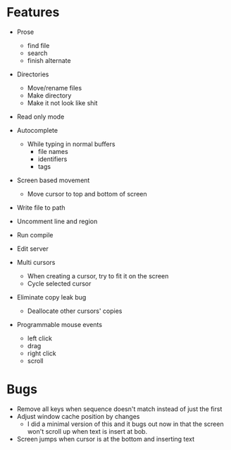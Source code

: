 # Features
* Prose
  - find file
  - search
  - finish alternate

* Directories
  - Move/rename files
  - Make directory
  - Make it not look like shit

* Read only mode

* Autocomplete
  - While typing in normal buffers
    + file names
    + identifiers
    + tags

* Screen based movement
  - Move cursor to top and bottom of screen

* Write file to path
* Uncomment line and region
* Run compile
* Edit server

* Multi cursors
  - When creating a cursor, try to fit it on the screen
  - Cycle selected cursor

* Eliminate copy leak bug
  - Deallocate other cursors' copies

* Programmable mouse events
  - left click
  - drag
  - right click
  - scroll

# Bugs
* Remove all keys when sequence doesn't match instead of just the first
* Adjust window cache position by changes
  - I did a minimal version of this and it bugs out now in that the screen won't scroll up when text is insert at bob.
* Screen jumps when cursor is at the bottom and inserting text
